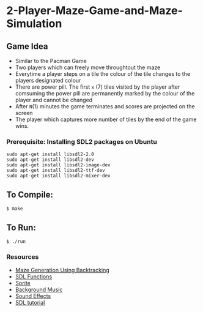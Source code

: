 # 2-Player-Maze-Game-and-Maze-Simulation

## Game Idea
- Similar to the Pacman Game
- Two players which can freely move throughtout the maze
- Everytime a player steps on a tile the colour of the tile changes to the players designated colour
- There are power pill. The first  ```x``` (7) tiles visited by the player after comsuming the power pill are permanently marked by the colour of the player and cannot be changed
- After ```N```(1) minutes the game terminates and scores are projected on the screen
- The player which captures more number of tiles by the end of the game wins.

### Prerequisite: Installing SDL2 packages on Ubuntu
``` shell
sudo apt-get install libsdl2-2.0
sudo apt-get install libsdl2-dev
sudo apt-get install libsdl2-image-dev
sudo apt-get install libsdl2-ttf-dev
sudo apt-get install libsdl2-mixer-dev
```

## To Compile:
``` shell
$ make
```
## To Run:
``` shell
$ ./run
```
### Resources
- [Maze Generation Using Backtracking](https://en.wikipedia.org/wiki/User:Dllu/Maze)
- [SDL Functions](http://wiki.libsdl.org/)
- [Sprite](https://github.com/DarkMuffinJoe/Pacman/tree/master/Pacman/Resources)
- [Background Music](https://www.chosic.com/free-music/games/)
- [Sound Effects](https://github.com/schuay/pacman/tree/master/sound)
- [SDL tutorial](https://lazyfoo.net/tutorials/SDL/index.php)

